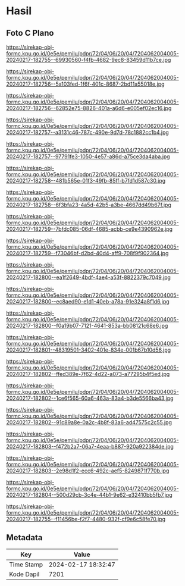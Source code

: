 # Hasil

## Foto C Plano

https://sirekap-obj-formc.kpu.go.id/0e5e/pemilu/pdpr/72/04/06/20/04/7204062004005-20240217-182755--69930560-f4fb-4682-9ec8-83459d11b7ce.jpg

https://sirekap-obj-formc.kpu.go.id/0e5e/pemilu/pdpr/72/04/06/20/04/7204062004005-20240217-182756--5a103fed-1f6f-401c-8687-2bd11a55018e.jpg

https://sirekap-obj-formc.kpu.go.id/0e5e/pemilu/pdpr/72/04/06/20/04/7204062004005-20240217-182756--62852e75-8826-401a-a6d6-e005ef02ec16.jpg

https://sirekap-obj-formc.kpu.go.id/0e5e/pemilu/pdpr/72/04/06/20/04/7204062004005-20240217-182757--a3131c46-787c-490e-9d7d-78c1882cc1b4.jpg

https://sirekap-obj-formc.kpu.go.id/0e5e/pemilu/pdpr/72/04/06/20/04/7204062004005-20240217-182757--97791fe3-1050-4e57-a86d-a75ce3da4aba.jpg

https://sirekap-obj-formc.kpu.go.id/0e5e/pemilu/pdpr/72/04/06/20/04/7204062004005-20240217-182758--481b565e-01f3-49fb-85ff-b7fd1d587c30.jpg

https://sirekap-obj-formc.kpu.go.id/0e5e/pemilu/pdpr/72/04/06/20/04/7204062004005-20240217-182758--6f3bfa23-4a5d-42b5-a3be-4667dd49b67f.jpg

https://sirekap-obj-formc.kpu.go.id/0e5e/pemilu/pdpr/72/04/06/20/04/7204062004005-20240217-182759--7bfdc085-06df-4685-acbb-ce9e4390962e.jpg

https://sirekap-obj-formc.kpu.go.id/0e5e/pemilu/pdpr/72/04/06/20/04/7204062004005-20240217-182759--f73046bf-d2bd-40d4-aff9-708f9f902364.jpg

https://sirekap-obj-formc.kpu.go.id/0e5e/pemilu/pdpr/72/04/06/20/04/7204062004005-20240217-182800--ea1f2649-4bdf-4ae4-a53f-8822379c7049.jpg

https://sirekap-obj-formc.kpu.go.id/0e5e/pemilu/pdpr/72/04/06/20/04/7204062004005-20240217-182800--ec8aed90-e1d1-40eb-a78a-91e324a8f1d6.jpg

https://sirekap-obj-formc.kpu.go.id/0e5e/pemilu/pdpr/72/04/06/20/04/7204062004005-20240217-182800--f0a19b07-7121-4641-853a-bb08121c68e6.jpg

https://sirekap-obj-formc.kpu.go.id/0e5e/pemilu/pdpr/72/04/06/20/04/7204062004005-20240217-182801--48319501-3402-401e-834e-001b67b10d56.jpg

https://sirekap-obj-formc.kpu.go.id/0e5e/pemilu/pdpr/72/04/06/20/04/7204062004005-20240217-182802--ffed389e-7f62-4d22-a073-a77295b4f5ed.jpg

https://sirekap-obj-formc.kpu.go.id/0e5e/pemilu/pdpr/72/04/06/20/04/7204062004005-20240217-182802--1ce6f565-60a6-463a-83a4-b3de5566ba43.jpg

https://sirekap-obj-formc.kpu.go.id/0e5e/pemilu/pdpr/72/04/06/20/04/7204062004005-20240217-182802--91c89a8e-0a2c-4b8f-83a6-ad47575c2c55.jpg

https://sirekap-obj-formc.kpu.go.id/0e5e/pemilu/pdpr/72/04/06/20/04/7204062004005-20240217-182803--f472b2a7-06a7-4eaa-b887-920a922384de.jpg

https://sirekap-obj-formc.kpu.go.id/0e5e/pemilu/pdpr/72/04/06/20/04/7204062004005-20240217-182803--2e98d1f2-ecc6-492c-aef5-8249871f770b.jpg

https://sirekap-obj-formc.kpu.go.id/0e5e/pemilu/pdpr/72/04/06/20/04/7204062004005-20240217-182804--500d29cb-3c4e-44b1-9e62-e32410bb5fb7.jpg

https://sirekap-obj-formc.kpu.go.id/0e5e/pemilu/pdpr/72/04/06/20/04/7204062004005-20240217-182755--f11456be-f2f7-4480-932f-cf9e6c58fe70.jpg


## Metadata

| Key        | Value               |
| ---------- | ------------------- |
| Time Stamp | 2024-02-17 18:32:47 |
| Kode Dapil | 7201                |




